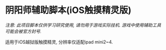 # 阴阳师辅助脚本(iOS触摸精灵版)

*注意: 此项目脚本仅供学习研究使用, 请勿用于游戏实际挂机. 游戏中使用辅助工具可能会被官方封号.*

适用于iOS越狱版触摸精灵, 分辨率仅适配ipad mini2~4.
